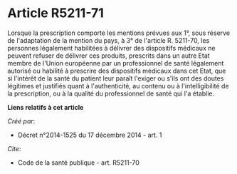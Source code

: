 # Article R5211-71

Lorsque la prescription comporte les mentions prévues aux 1°, sous réserve de l'adaptation de la mention du pays, à 3° de
l'article R. 5211-70, les personnes légalement habilitées à délivrer des dispositifs médicaux ne peuvent refuser de délivrer
ces produits, prescrits dans un autre Etat membre de l'Union européenne par un professionnel de santé légalement autorisé ou
habilité à prescrire des dispositifs médicaux dans cet Etat, que si l'intérêt de la santé du patient leur paraît l'exiger ou
s'ils ont des doutes légitimes et justifiés quant à l'authenticité, au contenu ou à l'intelligibilité de la prescription, ou
à la qualité du professionnel de santé qui l'a établie.

**Liens relatifs à cet article**

_Créé par_:

  - Décret n°2014-1525 du 17 décembre 2014 - art. 1

_Cite_:

  - Code de la santé publique - art. R5211-70
